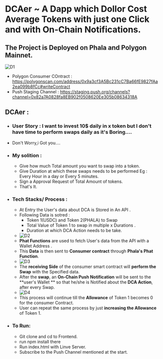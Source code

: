 # DCAer ~ A Dapp which Dollor Cost Average Tokens with just one Click and with On-Chain Notifications.
## The Project is Deployed on **Phala and Polygon Mainnet**. 
![D1](https://github.com/aeyshubh/DCAer/assets/50445649/e6324549-3be0-4db5-b68a-29353d0955aa)

- Polygon Consumer COntract : https://polygonscan.com/address/0x9a3cf3A5Bc231cC7Ba66fE9827fAa2ea099b8fCc#writeContract
- Push Staging Channel : https://staging.push.org/channels?channel=0x82a7A0828fa8EB902f0508620Ee305b08634318A
## DCAer :
- ### User Story : **I want to invest 10$ daily in x token but I don't have time to perform swaps daily as it's Boring....**
- Don't Worry,i Got you....
- ### My solition :
  - Give how much Total amount you want to swap into a token.
  - Give Duration at which these swaps needs to be performed Eg : Every Hour in a day or Every 5 minutes.
  - Sign a Approval Request of Total Amount of tokens.
  - That's It.
    
- ### Tech Stacks/ Process :
  - At Entry the User's data about DCA is Stored in An API .
  - Following Data is sotred :
    - Token 1(USDC) and Token 2(PHALA) to Swap
    - Total Value of Token 1 to swap in multiple x Durations .
    - Duration at which DCA Action needs to be take.
  - ![D2](https://github.com/aeyshubh/DCAer/assets/50445649/42606f85-2a8b-4caf-9b05-841104f02d43)
  - **Phat Functions** are used to fetch User's data from the API with a Wallet Address .
  - This **Data** is then sent to **Consumer contract** through **Phala's Phat Function**.
  - ![D3](https://github.com/aeyshubh/DCAer/assets/50445649/0f862546-2905-4e2c-bb64-b1de1384f24f)
  - The **receiving Side** of the consumer smart contract will **perform the Swap** with the Specified data.
  - After the **swap**, an **On-Chain Push Notification** will be sent to the **user's Wallet ** so that he/she is Notified about the **DCA Action**, after every Swap.
  - ![D4](https://github.com/aeyshubh/DCAer/assets/50445649/19c1340d-28e4-4c0d-ba1d-5c18cb24cbf7)
  - This process will continue till the **Allowance** of Token 1 becomes 0 for the consumer Contract.
  - User can repeat the same process by just **increasing the Allowance** of Token 1.
 
- ### To Run:
  - Git clone and cd to Frontend.
  - run npm install there
  - Run index.html with Linve Server.
  - Subscribe to the Push Channel mentioned at the start.     
 

